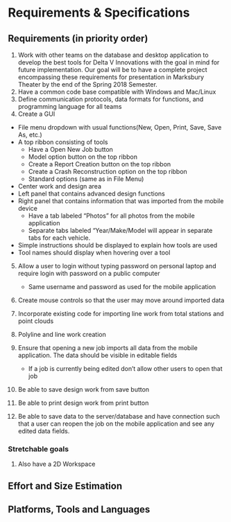 # Requirements & Specifications

## Requirements (in priority order)
1. Work with other teams on the database and desktop application to develop the best tools for Delta V Innovations with the goal 
   in mind for future implementation. Our goal will be to have a complete project encompassing these requirements for presentation in 
   Marksbury Theater by the end of the Spring 2018 Semester. 
2. Have a common code base compatible with Windows and Mac/Linux 
3. Define communication protocols, data formats for functions, and programming language for all teams 
4. Create a GUI 
  - File menu dropdown with usual functions(New, Open, Print, Save, Save As, etc.)
  - A top ribbon consisting of tools
    - Have a Open New Job button
    - Model option button on the top ribbon
    - Create a Report Creation button on the top ribbon
    - Create a Crash Reconstruction option on the top ribbon
    - Standard options (same as in File Menu)<br>
  - Center work and design area
  - Left panel that contains advanced design functions
  - Right panel that contains information that was imported from the mobile device
    - Have a tab labeled “Photos” for all photos from the mobile application
    - Separate tabs labeled “Year/Make/Model will appear in separate tabs for each vehicle.
  - Simple instructions should be displayed to explain how tools are used
  - Tool names should display when hovering over a tool
 
5. Allow a user to login without typing password on personal laptop and require login with password on a public computer
   - Same username and password as used for the mobile application
6. Create mouse controls so that the user may move around imported data
7. Incorporate existing code for importing line work from total stations and point clouds
8. Polyline and line work creation
9. Ensure that opening a new job imports all data from the mobile application. 
    The data should be visible in editable fields
      - If a job is currently being edited don’t allow other users to open that job

10. Be able to save design work from save button
11. Be able to print design work from print button
12. Be able to save data to the server/database and have connection such that a user can reopen the job on the mobile application 
    and see any edited data fields.
   
### Stretchable goals
   1. Also have a 2D Workspace
## Effort and Size Estimation

## Platforms, Tools and Languages

  
